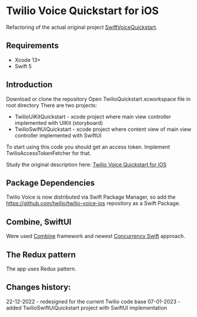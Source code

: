 # Twilio Voice Quickstart for iOS

Refactoring of the actual original project [SwiftVoiceQuickstart](https://github.com/twilio/voice-quickstart-swift).

## Requirements

- Xcode 13+
- Swift 5

## Introduction

Download or clone the repository
Open TwilioQuickstart.xcworkspace file in root directory
There are two projects:
- TwilioUiKitQuickstart - xcode project where main view controller implemented with UIKit (storyboard)
- TwilioSwiftUiQuickstart - xcode project where content view of main view controller implemented with SwiftUI 

To start using this code you should get an access token. Implement TwilioAccessTokenFetcher for that.

Study the original description here: [Twilio Voice Quickstart for iOS](https://github.com/twilio/voice-quickstart-swift) 

## Package Dependencies

Twilio Voice is now distributed via Swift Package Manager, so add the https://github.com/twilio/twilio-voice-ios repository as a Swift Package.

## Combine, SwiftUI

Were used [Combine](https://developer.apple.com/documentation/Combine) framework and newest [Concurrency Swift](https://docs.swift.org/swift-book/LanguageGuide/Concurrency.html) approach.  

## The Redux pattern

The app uses Redux pattern.

## Changes history:

22-12-2022 - redesigned for the current Twilio code base 
07-01-2023 - added TwilioSwiftUiQuickstart project with SwiftUI implementation  
